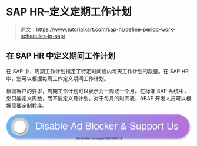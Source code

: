 # SAP HR–定义定期工作计划

> 原文：<https://www.tutorialkart.com/sap-hr/define-period-work-schedules-in-sap/>

## 在 SAP HR 中定义期间工作计划

在 SAP 中，周期工作计划指定了特定时间段内每天工作计划的数量。在 SAP HR 中，您可以根据每周工作定义期间工作计划。

根据客户的要求，周期工作计划可以表示为一周或一个月。在标准 SAP 系统中，您只能定义周数，而不能定义月计划。对于每月的时间表，ABAP 开发人员可以根据需要定制程序。

[![](img/925da31b32d6bc3827932f6c8afb11bb.png)](https://www.tutorialkart.com/)